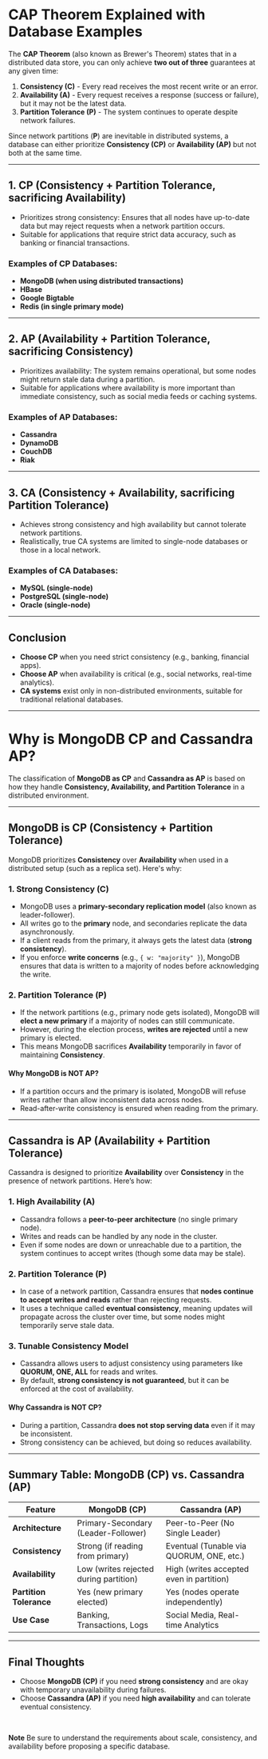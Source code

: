 # CAP Theorem Explained with Database Examples

The **CAP Theorem** (also known as Brewer's Theorem) states that in a distributed data store, you can only achieve **two out of three** guarantees at any given time:

1. **Consistency (C)** - Every read receives the most recent write or an error.
2. **Availability (A)** - Every request receives a response (success or failure), but it may not be the latest data.
3. **Partition Tolerance (P)** - The system continues to operate despite network failures.

Since network partitions (**P**) are inevitable in distributed systems, a database can either prioritize **Consistency (CP)** or **Availability (AP)** but not both at the same time.

---

## **1. CP (Consistency + Partition Tolerance, sacrificing Availability)**  
- Prioritizes strong consistency: Ensures that all nodes have up-to-date data but may reject requests when a network partition occurs.  
- Suitable for applications that require strict data accuracy, such as banking or financial transactions.  

### **Examples of CP Databases:**  
- **MongoDB (when using distributed transactions)**  
- **HBase**  
- **Google Bigtable**  
- **Redis (in single primary mode)**  

---

## **2. AP (Availability + Partition Tolerance, sacrificing Consistency)**  
- Prioritizes availability: The system remains operational, but some nodes might return stale data during a partition.  
- Suitable for applications where availability is more important than immediate consistency, such as social media feeds or caching systems.  

### **Examples of AP Databases:**  
- **Cassandra**  
- **DynamoDB**  
- **CouchDB**  
- **Riak**  

---

## **3. CA (Consistency + Availability, sacrificing Partition Tolerance)**  
- Achieves strong consistency and high availability but cannot tolerate network partitions.  
- Realistically, true CA systems are limited to single-node databases or those in a local network.  

### **Examples of CA Databases:**  
- **MySQL (single-node)**  
- **PostgreSQL (single-node)**  
- **Oracle (single-node)**  

---

## **Conclusion**  
- **Choose CP** when you need strict consistency (e.g., banking, financial apps).  
- **Choose AP** when availability is critical (e.g., social networks, real-time analytics).  
- **CA systems** exist only in non-distributed environments, suitable for traditional relational databases.

---
# **Why is MongoDB CP and Cassandra AP?**

The classification of **MongoDB as CP** and **Cassandra as AP** is based on how they handle **Consistency, Availability, and Partition Tolerance** in a distributed environment.

---

## **MongoDB is CP (Consistency + Partition Tolerance)**
MongoDB prioritizes **Consistency** over **Availability** when used in a distributed setup (such as a replica set). Here's why:

### **1. Strong Consistency (C)**  
- MongoDB uses a **primary-secondary replication model** (also known as leader-follower).  
- All writes go to the **primary** node, and secondaries replicate the data asynchronously.  
- If a client reads from the primary, it always gets the latest data (**strong consistency**).  
- If you enforce **write concerns** (e.g., `{ w: "majority" }`), MongoDB ensures that data is written to a majority of nodes before acknowledging the write.

### **2. Partition Tolerance (P)**  
- If the network partitions (e.g., primary node gets isolated), MongoDB will **elect a new primary** if a majority of nodes can still communicate.  
- However, during the election process, **writes are rejected** until a new primary is elected.  
- This means MongoDB sacrifices **Availability** temporarily in favor of maintaining **Consistency**.

#### **Why MongoDB is NOT AP?**
- If a partition occurs and the primary is isolated, MongoDB will refuse writes rather than allow inconsistent data across nodes.
- Read-after-write consistency is ensured when reading from the primary.

---

## **Cassandra is AP (Availability + Partition Tolerance)**
Cassandra is designed to prioritize **Availability** over **Consistency** in the presence of network partitions. Here’s how:

### **1. High Availability (A)**  
- Cassandra follows a **peer-to-peer architecture** (no single primary node).  
- Writes and reads can be handled by any node in the cluster.  
- Even if some nodes are down or unreachable due to a partition, the system continues to accept writes (though some data may be stale).  

### **2. Partition Tolerance (P)**  
- In case of a network partition, Cassandra ensures that **nodes continue to accept writes and reads** rather than rejecting requests.  
- It uses a technique called **eventual consistency**, meaning updates will propagate across the cluster over time, but some nodes might temporarily serve stale data.

### **3. Tunable Consistency Model**  
- Cassandra allows users to adjust consistency using parameters like **QUORUM, ONE, ALL** for reads and writes.  
- By default, **strong consistency is not guaranteed**, but it can be enforced at the cost of availability.

#### **Why Cassandra is NOT CP?**
- During a partition, Cassandra **does not stop serving data** even if it may be inconsistent.
- Strong consistency can be achieved, but doing so reduces availability.

---

## **Summary Table: MongoDB (CP) vs. Cassandra (AP)**

| Feature        | **MongoDB (CP)**                      | **Cassandra (AP)**                     |
|--------------|--------------------------------|--------------------------------|
| **Architecture** | Primary-Secondary (Leader-Follower) | Peer-to-Peer (No Single Leader) |
| **Consistency** | Strong (if reading from primary) | Eventual (Tunable via QUORUM, ONE, etc.) |
| **Availability** | Low (writes rejected during partition) | High (writes accepted even in partition) |
| **Partition Tolerance** | Yes (new primary elected) | Yes (nodes operate independently) |
| **Use Case** | Banking, Transactions, Logs | Social Media, Real-time Analytics |

---

## **Final Thoughts**
- Choose **MongoDB (CP)** if you need **strong consistency** and are okay with temporary unavailability during failures.
- Choose **Cassandra (AP)** if you need **high availability** and can tolerate eventual consistency.

<br>

**Note**
Be sure to understand the requirements about scale, consistency, and availability before proposing a specific database.








